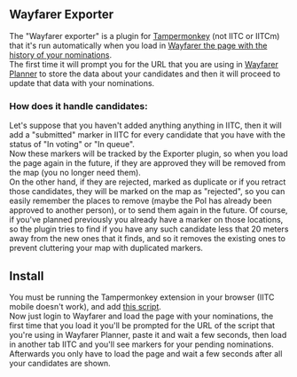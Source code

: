## Wayfarer Exporter

The "Wayfarer exporter" is a plugin for [Tampermonkey](https://tampermonkey.net/) (not IITC or IITCm) that it's run automatically when you load in [Wayfarer the page with the history of your nominations](https://wayfarer.nianticlabs.com/nominations).  
The first time it will prompt you for the URL that you are using in [Wayfarer Planner](https://gitlab.com/AlfonsoML/wayfarer) to store the data about your candidates and then it will proceed to update that data with your nominations.

### How does it handle candidates:
Let's suppose that you haven't added anything anything in IITC, then it will add a "submitted" marker in IITC for every candidate that you have with the status of "In voting" or "In queue".  
Now these markers will be tracked by the Exporter plugin, so when you load the page again in the future, if they are approved they will be removed from the map (you no longer need them).  
On the other hand, if they are rejected, marked as duplicate or if you retract those candidates, they will be marked on the map as "rejected", so you can easily remember the places to remove (maybe the PoI has already been approved to another person), or to send them again in the future.
Of course, if you've planned previously you already have a marker on those locations, so the plugin tries to find if you have any such candidate less that 20 meters away from the new ones that it finds, and so it removes the existing ones to prevent cluttering your map with duplicated markers.

## Install
You must be running the Tampermonkey extension in your browser (IITC mobile doesn't work), and add [this script](https://gitlab.com/AlfonsoML/wayfarer/raw/master/wayfarer-exporter.user.js?inline=false).  
Now just login to Wayfarer and load the page with your nominations, the first time that you load it you'll be prompted for the URL of the script that you're using in Wayfarer Planner, paste it and wait a few seconds, then load in another tab IITC and you'll see markers for your pending nominations.  
Afterwards you only have to load the page and wait a few seconds after all your candidates are shown.

